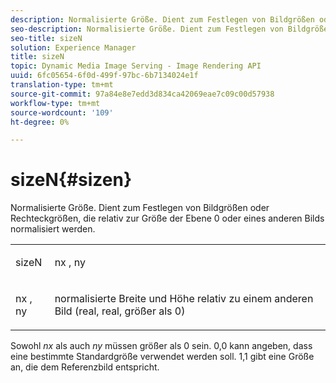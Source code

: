 ```yaml
---
description: Normalisierte Größe. Dient zum Festlegen von Bildgrößen oder Rechteckgrößen, die relativ zur Größe der Ebene 0 oder eines anderen Bilds normalisiert werden.
seo-description: Normalisierte Größe. Dient zum Festlegen von Bildgrößen oder Rechteckgrößen, die relativ zur Größe der Ebene 0 oder eines anderen Bilds normalisiert werden.
seo-title: sizeN
solution: Experience Manager
title: sizeN
topic: Dynamic Media Image Serving - Image Rendering API
uuid: 6fc05654-6f0d-499f-97bc-6b7134024e1f
translation-type: tm+mt
source-git-commit: 97a84e8e7edd3d834ca42069eae7c09c00d57938
workflow-type: tm+mt
source-wordcount: '109'
ht-degree: 0%

---
```



# sizeN{#sizen}

Normalisierte Größe. Dient zum Festlegen von Bildgrößen oder Rechteckgrößen, die relativ zur Größe der Ebene 0 oder eines anderen Bilds normalisiert werden.

<table id="simpletable_BB36205775D4447084E527E2630D28B9"> 
 <tr class="strow"> 
  <td class="stentry"> <p><span class="codeph"> <span class="varname"> sizeN</span> </span> </p></td> 
  <td class="stentry"> <p><span class="codeph"> <span class="varname"> nx</span> </span>,  <span class="codeph"><span class="varname"> ny</span></span> </p></td> 
 </tr> 
 <tr class="strow"> 
  <td class="stentry"> <p><span class="codeph"> <span class="varname"> nx</span> </span>,  <span class="codeph"><span class="varname"> ny</span></span> </p></td> 
  <td class="stentry"> <p>normalisierte Breite und Höhe relativ zu einem anderen Bild (real, real, größer als 0) </p></td> 
 </tr> 
</table>

Sowohl *nx* als auch *ny* müssen größer als 0 sein. 0,0 kann angeben, dass eine bestimmte Standardgröße verwendet werden soll. 1,1 gibt eine Größe an, die dem Referenzbild entspricht.

